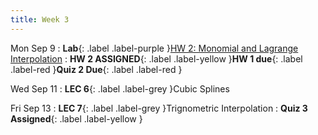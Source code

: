 ```yaml
---
title: Week 3
---
```


Mon Sep 9
: **Lab**{: .label .label-purple }[HW 2: Monomial and Lagrange Interpolation]()
: **HW 2 ASSIGNED**{: .label .label-yellow }**HW 1 due**{: .label .label-red }**Quiz 2 Due**{: .label .label-red }

Wed Sep 11
: **LEC 6**{: .label .label-grey }Cubic Splines

Fri Sep 13
: **LEC 7**{: .label .label-grey }Trignometric Interpolation
: **Quiz 3 Assigned**{: .label .label-yellow }